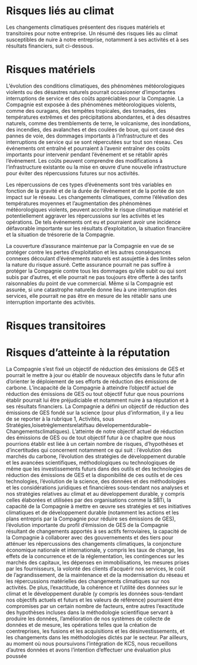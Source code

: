 # Risques liés au climat  

Les changements climatiques présentent des risques matériels et transitoires pour notre entreprise. Un résumé des risques liés au climat susceptibles de nuire à notre entreprise, notamment à ses activités et à ses résultats financiers, suit ci-dessous.  

# Risques matériels  

L’évolution des conditions climatiques, des phénomènes météorologiques violents ou des désastres naturels pourrait occasionner d’importantes interruptions de service et des coûts appréciables pour la Compagnie. La Compagnie est exposée à des phénomènes météorologiques violents, comme des ouragans, des tempêtes tropicales, des tornades, des températures extrêmes et des précipitations abondantes, et à des désastres naturels, comme des tremblements de terre, le volcanisme, des inondations, des incendies, des avalanches et des coulées de boue, qui ont causé des pannes de voie, des dommages importants à l’infrastructure et des interruptions de service qui se sont répercutées sur tout son réseau. Ces événements ont entraîné et pourraient à l’avenir entraîner des coûts importants pour intervenir pendant l’événement et se rétablir après l’événement. Les coûts peuvent comprendre des modifications à l’infrastructure existante ou la mise en œuvre d’une nouvelle infrastructure pour éviter des répercussions futures sur nos activités.  

Les répercussions de ces types d’événements sont très variables en fonction de la gravité et de la durée de l’événement et de la portée de son impact sur le réseau. Les changements climatiques, comme l’élévation des températures moyennes et l’augmentation des phénomènes météorologiques violents, peuvent accroître le risque climatique matériel et potentiellement aggraver les répercussions sur les activités et les opérations. De tels événements ont eu et pourraient avoir une incidence défavorable importante sur les résultats d’exploitation, la situation financière et la situation de trésorerie de la Compagnie.  

La couverture d’assurance maintenue par la Compagnie en vue de se protéger contre les pertes d’exploitation et les autres conséquences connexes découlant d’événements naturels est assujettie à des limites selon la nature du risque assuré. Cette assurance pourrait ne pas suffire à protéger la Compagnie contre tous les dommages qu’elle subit ou qui sont subis par d’autres, et elle pourrait ne pas toujours être offerte à des tarifs raisonnables du point de vue commercial. Même si la Compagnie est assurée, si une catastrophe naturelle donne lieu à une interruption des services, elle pourrait ne pas être en mesure de les rétablir sans une interruption importante des activités.  

# Risques transitoires  

# Risques d’atteinte à la réputation  

La Compagnie s’est fixé un objectif de réduction des émissions de GES et pourrait le mettre à jour ou établir de nouveaux objectifs dans le futur afin d’orienter le déploiement de ses efforts de réduction des émissions de carbone. L’incapacité de la Compagnie à atteindre l’objectif actuel de réduction des émissions de GES ou tout objectif futur que nous pourrions établir pourrait lui être préjudiciable et notamment nuire à sa réputation et à ses résultats financiers. La Compagnie a défini un objectif de réduction des émissions de GES fondé sur la science (pour plus d’information, il y a lieu de se reporter à la rubrique 1, Activités, sous Stratégies,loisetrèglementsrelatifsau dévelopementdurable–Changementsclimatiques). L’atteinte de notre objectif actuel de réduction des émissions de GES ou de tout objectif futur à ce chapitre que nous pourrions établir est liée à un certain nombre de risques, d’hypothèses et d’incertitudes qui concernent notamment ce qui suit : l’évolution des marchés du carbone, l’évolution des stratégies de développement durable et les avancées scientifiques, méthodologiques ou technologiques de même que les investissements futurs dans des outils et des technologies de réduction des émissions de GES et la disponibilité de ces outils et de ces technologies, l’évolution de la science, des données et des méthodologies et les considérations juridiques et financières sous-tendant nos analyses et nos stratégies relatives au climat et au développement durable, y compris celles élaborées et utilisées par des organisations comme la SBTi, la capacité de la Compagnie à mettre en œuvre ses stratégies et ses initiatives climatiques et de développement durable (notamment les actions et les plans entrepris par la Compagnie pour réduire ses émissions de GES), l’évolution importante du profil d’émission de GES de la Compagnie résultant de changements apportés à ses actifs ferroviaires, la capacité de la Compagnie à collaborer avec des gouvernements et des tiers pour atténuer les répercussions des changements climatiques, la conjoncture économique nationale et internationale, y compris les taux de change, les effets de la concurrence et de la réglementation, les contingences sur les marchés des capitaux, les dépenses en immobilisations, les mesures prises par les fournisseurs, la volonté des clients d’acquérir nos services, le coût de l’agrandissement, de la maintenance et de la modernisation du réseau et les répercussions matérielles des changements climatiques sur nos activités. De plus, l’exactitude, la cohérence et l’utilité des données sur le climat et le développement durable (y compris les données sous-tendant nos objectifs actuels et futurs et les valeurs de référence) pourraient être compromises par un certain nombre de facteurs, entre autres l’exactitude des hypothèses incluses dans la méthodologie scientifique servant à produire les données, l’amélioration de nos systèmes de collecte de données et de mesure, les opérations telles que la création de coentreprises, les fusions et les acquisitions et les désinvestissements, et les changements dans les méthodologies dictés par le secteur. Par ailleurs, au moment où nous poursuivons l’intégration de KCS, nous recueillons d’autres données et avons l’intention d’effectuer une évaluation plus poussée  
